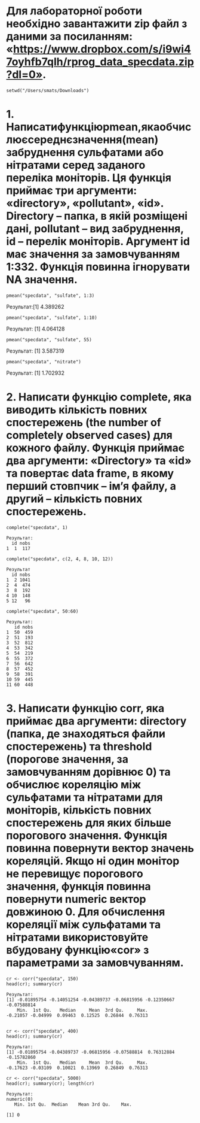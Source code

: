 # Для лабораторної роботи необхідно завантажити zip файл з даними за посиланням: «https://www.dropbox.com/s/i9wi47oyhfb7qlh/rprog_data_specdata.zip?dl=0».
```{r}
setwd("/Users/smats/Downloads")
```
# 1. Написатифункціюpmean,якаобчислюєсереднєзначення(mean) забруднення сульфатами або нітратами серед заданого переліка моніторів. Ця функція приймає три аргументи: «directory», «pollutant», «id». Directory – папка, в якій розміщені дані, pollutant – вид забруднення, id – перелік моніторів. Аргумент id має значення за замовчуванням 1:332. Функція повинна ігнорувати NA значення.

```{r}
pmean("specdata", "sulfate", 1:3)
```
Результат:[1] 4.389262

```{r}
pmean("specdata", "sulfate", 1:10)
```
Результат: [1] 4.064128

```{r}
pmean("specdata", "sulfate", 55)
```
Результат: [1] 3.587319

```{r}
pmean("specdata", "nitrate")
```
Результат: [1] 1.702932

# 2. Написати функцію complete, яка виводить кількість повних спостережень (the number of completely observed cases) для кожного файлу. Функція приймає два аргументи: «Directory» та «id» та повертає data frame, в якому перший стовпчик – ім’я файлу, а другий – кількість повних спостережень.
```{r}
complete("specdata", 1)

Результат:
  id nobs
1  1  117

complete("specdata", c(2, 4, 8, 10, 12))

Результат
  id nobs
1  2 1041
2  4  474
3  8  192
4 10  148
5 12   96

complete("specdata", 50:60)

Результат:
   id nobs
1  50  459
2  51  193
3  52  812
4  53  342
5  54  219
6  55  372
7  56  642
8  57  452
9  58  391
10 59  445
11 60  448
```
# 3. Написати функцію corr, яка приймає два аргументи: directory (папка, де знаходяться файли спостережень) та threshold (порогове значення, за замовчуванням дорівнює 0) та обчислює кореляцію між сульфатами та нітратами для моніторів, кількість повних спостережень для яких більше порогового значення. Функція повинна повернути вектор значень кореляцій. Якщо ні один монітор не перевищує порогового значення, функція повинна повернути numeric вектор довжиною 0. Для обчислення кореляції між сульфатами та нітратами використовуйте вбудовану функцію«cor» з параметрами за замовчуванням.

```{r}
cr <- corr("specdata", 150)
head(cr); summary(cr)

Результат:
[1] -0.01895754 -0.14051254 -0.04389737 -0.06815956 -0.12350667 -0.07588814
    Min.  1st Qu.   Median     Mean  3rd Qu.     Max. 
-0.21057 -0.04999  0.09463  0.12525  0.26844  0.76313 


cr <- corr("specdata", 400)
head(cr); summary(cr)

Результат:
[1] -0.01895754 -0.04389737 -0.06815956 -0.07588814  0.76312884 -0.15782860
    Min.  1st Qu.   Median     Mean  3rd Qu.     Max. 
-0.17623 -0.03109  0.10021  0.13969  0.26849  0.76313

cr <- corr("specdata", 5000)
head(cr); summary(cr); length(cr)

Результат:
numeric(0)
   Min. 1st Qu.  Median    Mean 3rd Qu.    Max. 
                                                
[1] 0
```
